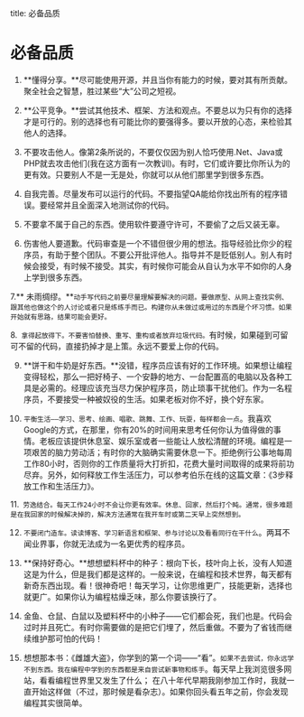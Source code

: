 title: 必备品质 

#  必备品质 

1. **懂得分享。**尽可能使用开源，并且当你有能力的时候，要对其有所贡献。聚全社会之智慧，胜过某些“大”公司之短视。

2. **公平竞争。**尝试其他技术、框架、方法和观点。不要总以为只有你的选择才是可行的。别的选择也有可能比你的要强得多。要以开放的心态，来检验其他人的选择。

3. 不要攻击他人。像第2条所说的，不要仅仅因为别人恰巧使用.Net、Java或PHP就去攻击他们(我在这方面有一次教训)。有时，它们或许要比你所认为的更有效。只要别人不是一无是处，你就可以从他们那里学到很多东西。

4. 自我完善。尽量发布可以运行的代码。不要指望QA能给你找出所有的程序错误。要经常并且全面深入地测试你的代码。

5. 不要拿不属于自己的东西。使用软件要遵守许可，不要偷了之后又装无辜。

6. 伤害他人要道歉。代码审查是一个不错但很少用的想法。指导经验比你少的程序员，有助于整个团队。不要公开批评他人。指导并不是贬低别人。别人有时候会接受，有时候不接受。其实，有时候你可能会从自认为水平不如你的人身上学到很多东西。

7.** 未雨绸缪。**` 动手写代码之前要尽量理解要解决的问题。要做原型、从网上查找实例、跟其他也做这个的人讨论或者只是练练手而已。构建你从未做过或用过的东西是个坏习惯。如果开始就有思路，结果可能会更好。 `

8.`  拿得起放得下。不要害怕替换、重写、重构或者放弃垃圾代码。 `有时候，如果碰到可留可不留的代码，直接扔掉才是上策。永远不要爱上你的代码。

9. **饼干和牛奶是好东西。**没错，程序员应该有好的工作环境。如果想让编程变得轻松，那么一把好椅子、一个安静的地方、一台配置高的电脑以及各种工具是必需的。经理应该充当尽力保护程序员，防止琐事干扰他们。作为一名程序员，不要接受一种被奴役的生活。如果老板对你不好，换个好东家。

10. ` 平衡生活——学习、思考、绘画、唱歌、跳舞、工作、玩耍，每样都会一点 `。我喜欢Google的方式，在那里，你有20%的时间用来思考任何你认为值得做的事情。老板应该提供休息室、娱乐室或者一些能让人放松清醒的环境。编程是一项艰苦的脑力劳动活；有时你的大脑确实需要休息一下。拒绝例行公事地每周工作80小时，否则你的工作质量将大打折扣，花费大量时间取得的成果将前功尽弃。另外，如何释放工作生活压力，可以参考伯乐在线的这篇文章：《3步释放工作和生活压力》。

11.`  劳逸结合。每天工作24小时不会让你更有效率。休息、回家，然后打个盹。通常，很多难题是在我回家的时候解决掉的，解决方法通常在我开车时或第二天早上突然想到。 `

12. ` 不要闭门造车。读读博客、学习新语言和框架、参与讨论以及看看同行在干什么 `。两耳不闻业界事，你就无法成为一名更优秀的程序员。

13. **保持好奇心。**想想塑料杯中的种子：根向下长，枝叶向上长，没有人知道这是为什么，但是我们都是这样的。一般来说，在编程和技术世界，每天都有新奇东西出现。看！很神奇吧！每天学习，让你思维更广，技能更新，选择也就更广。如果你认为编程枯燥乏味，那么你要该换行了。

14. 金鱼、仓鼠、白鼠以及塑料杯中的小种子——它们都会死，我们也是。代码会过时并且死亡。有时你需要做的是把它们埋了，然后重做。不要为了省钱而继续维护那可怕的代码！

15. 想想那本书：《雌雄大盗》，你学到的第一个词——“看”。` 如果不去尝试，你永远学不到东西。我在编程中学到的东西都是来自尝试新事物和练手 `。每天早上我浏览很多网站，看看编程世界里又发生了什么； 在八十年代早期我刚参加工作时，我就一直开始这样做（不过，那时候是看杂志）。如果你回头看五年之前，你会发现编程其实很简单。